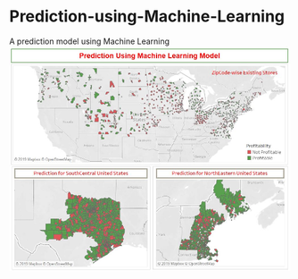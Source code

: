 # Prediction-using-Machine-Learning
A prediction model using Machine Learning
![Profitability Prediction using Machine Learning](MachineLearningProfitabilityPrediction.jpg)
